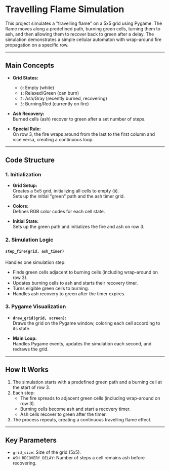 # Travelling Flame Simulation

This project simulates a "travelling flame" on a 5x5 grid using Pygame. The flame moves along a predefined path, burning green cells, turning them to ash, and then allowing them to recover back to green after a delay. The simulation demonstrates a simple cellular automaton with wrap-around fire propagation on a specific row.

---

## Main Concepts

- **Grid States:**
  - `0`: Empty (white)
  - `1`: Relaxed/Green (can burn)
  - `2`: Ash/Gray (recently burned, recovering)
  - `3`: Burning/Red (currently on fire)

- **Ash Recovery:**  
  Burned cells (ash) recover to green after a set number of steps.

- **Special Rule:**  
  On row 3, the fire wraps around from the last to the first column and vice versa, creating a continuous loop.

---

## Code Structure

### 1. Initialization

- **Grid Setup:**  
  Creates a 5x5 grid, initializing all cells to empty (`0`).  
  Sets up the initial "green" path and the ash timer grid.

- **Colors:**  
  Defines RGB color codes for each cell state.

- **Initial State:**  
  Sets up the green path and initializes the fire and ash on row 3.

### 2. Simulation Logic

#### `step_fire(grid, ash_timer)`

Handles one simulation step:
- Finds green cells adjacent to burning cells (including wrap-around on row 3).
- Updates burning cells to ash and starts their recovery timer.
- Turns eligible green cells to burning.
- Handles ash recovery to green after the timer expires.

### 3. Pygame Visualization

- **`draw_grid(grid, screen)`:**  
  Draws the grid on the Pygame window, coloring each cell according to its state.

- **Main Loop:**  
  Handles Pygame events, updates the simulation each second, and redraws the grid.

---

## How It Works

1. The simulation starts with a predefined green path and a burning cell at the start of row 3.
2. Each step:
   - The fire spreads to adjacent green cells (including wrap-around on row 3).
   - Burning cells become ash and start a recovery timer.
   - Ash cells recover to green after the timer.
3. The process repeats, creating a continuous travelling flame effect.

---

## Key Parameters

- `grid_size`: Size of the grid (5x5).
- `ASH_RECOVERY_DELAY`: Number of steps a cell remains ash before recovering.

